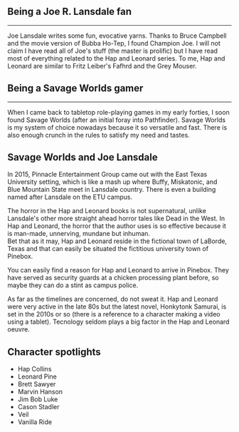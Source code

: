 Being a Joe R. Lansdale fan
----------------------
----------------------
Joe Lansdale writes some fun, evocative yarns. Thanks to Bruce Campbell and the movie version of Bubba Ho-Tep, I found Champion Joe.
I will not claim I have read all of Joe's stuff (the master is prolific) but I have read most of everything related to the Hap and Leonard series.
To me, Hap and Leonard are similar to Fritz Leiber's Fafhrd and the Grey Mouser.

Being a Savage Worlds gamer
---------------------------
---------------------------
When I came back to tabletop role-playing games in my early forties, I soon found Savage Worlds (after an initial foray into Pathfinder). Savage Worlds is my system of choice nowadays because it so versatile and fast. There is also enough crunch in the rules to satisfy my need and tastes.

Savage Worlds and Joe Lansdale
------------------------------
In 2015, Pinnacle Entertainment Group came out with the East Texas University setting, which is like a mash up where Buffy, Miskatonic, and Blue Mountain State meet in Lansdale country. There is even a building named after Lansdale on the ETU campus. 

The horror in the Hap and Leonard books is not supernatural, unlike Lansdale's other more straight ahead horror tales like Dead in the West. In Hap and Leonard, the horror that the author uses is so effective because it is man-made, unnerving, mundane but inhuman.  
Bet that as it may, Hap and Leonard reside in the fictional town of LaBorde, Texas and that can easily be situated the fictitious university town of Pinebox.

You can easily find a reason for Hap and Leonard to arrive in Pinebox. They have served as security guards at a chicken processing plant before, so maybe they can do a stint as campus police.

As far as the timelines are concerned, do not sweat it. Hap and Leonard were very active in the late 80s but the latest novel, Honkytonk Samurai, is set in the 2010s or so (there is a reference to a character making a video using a tablet). Tecnology seldom plays a big factor in the Hap and Leonard oeuvre.

Character spotlights
---------------------

* Hap Collins
* Leonard Pine
* Brett Sawyer
* Marvin Hanson
* Jim Bob Luke
* Cason Stadler
* Veil
* Vanilla Ride







